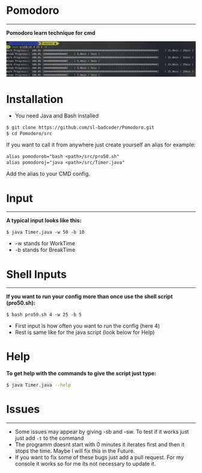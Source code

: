 # Pomodoro
***
__Pomodoro learn technique for cmd__


![GitHub Logo](/photos/test_input.png)

# Installation
* You need Java and Bash installed

```
$ git clone https://github.com/sl-badcoder/Pomodoro.git
$ cd Pomodoro/src
```
If you want to call it from anywhere just create yourself an alias for example: <br>
```
alias pomodorob="bash <path>/src/pro50.sh"
alias pomodoroj="java <path>/src/Timer.java"
```
Add the alias to your CMD config.

# Input
***
**A typical input looks like this:**
```
$ java Timer.java -w 50 -b 10
```
* -w stands for WorkTime
* -b stands for BreakTime


# Shell Inputs
***
**If you want to run your config more than once use the shell script (pro50.sh):**

```
$ bash pro50.sh 4 -w 25 -b 5
```
* First input is how often you want to run the config (here 4)
* Rest is same like for the java script (look below for Help)

# Help
**To get help with the commands to give the script just type:**
```sh 
$ java Timer.java --help
```

# Issues
***
* Some issues may appear by giving -sb and -sw. To test if it works just just add `-t` to the command
* The programm doesnt start with 0 minutes it iterates first and then it stops the time. Maybe I will fix this in the Future.
* If you want to fix some of these bugs just add a pull request. For my console it works so for me its not necessary to update it.
